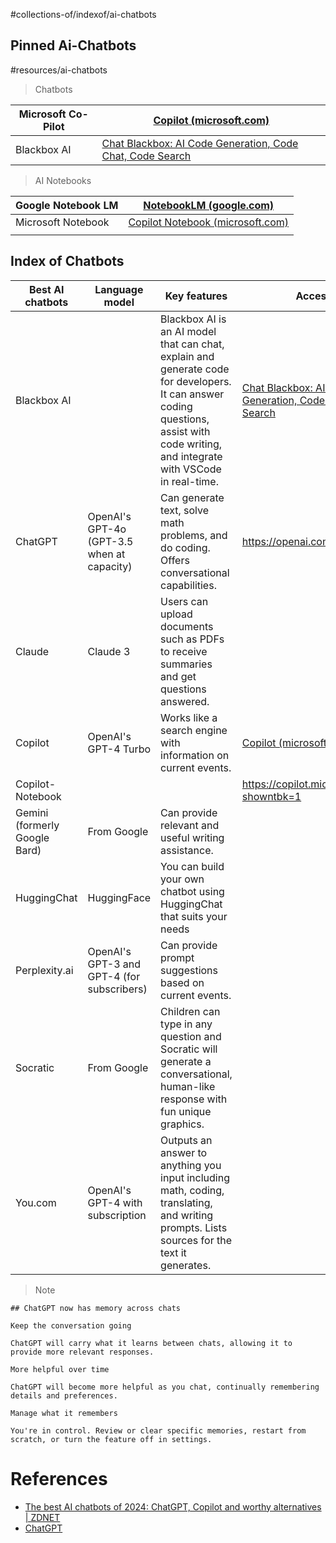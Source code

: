#collections-of/indexof/ai-chatbots

## Pinned Ai-Chatbots
#resources/ai-chatbots

> Chatbots 


| Microsoft Co-Pilot | [Copilot (microsoft.com)](https://copilot.microsoft.com/)                             |
| ------------------ | ------------------------------------------------------------------------------------- |
| Blackbox AI        | [Chat Blackbox: AI Code Generation, Code Chat, Code Search](https://www.blackbox.ai/) |
> AI Notebooks

| Google Notebook LM | [NotebookLM (google.com)](https://notebooklm.google.com/)                     |
| ------------------ | ----------------------------------------------------------------------------- |
| Microsoft Notebook | [Copilot Notebook (microsoft.com)](https://copilot.microsoft.com/?showntbk=1) |
|                    |                                                                               |






## Index of Chatbots

| Best AI chatbots              | Language model                             | Key features                                                                                                                                                                          | Access AI                                                                             |
| ----------------------------- | ------------------------------------------ | ------------------------------------------------------------------------------------------------------------------------------------------------------------------------------------- | ------------------------------------------------------------------------------------- |
| Blackbox AI                   |                                            | Blackbox AI is an AI model that can chat, explain and generate code for developers. It can answer coding questions, assist with code writing, and integrate with VSCode in real-time. | [Chat Blackbox: AI Code Generation, Code Chat, Code Search](https://www.blackbox.ai/) |
| ChatGPT                       | OpenAI's GPT-4o (GPT-3.5 when at capacity) | Can generate text, solve math problems, and do coding. Offers conversational capabilities.                                                                                            | https://openai.com/blog/chatgpt/                                                      |
| Claude                        | Claude 3                                   | Users can upload documents such as PDFs to receive summaries and get questions answered.                                                                                              |                                                                                       |
| Copilot                       | OpenAI's GPT-4 Turbo                       | Works like a search engine with information on current events.                                                                                                                        | [Copilot (microsoft.com)](https://copilot.microsoft.com/)                             |
| Copilot-Notebook              |                                            |                                                                                                                                                                                       | https://copilot.microsoft.com/?showntbk=1                                             |
| Gemini (formerly Google Bard) | From Google                                | Can provide relevant and useful writing assistance.                                                                                                                                   |                                                                                       |
| HuggingChat                   | HuggingFace                                | You can build your own chatbot using HuggingChat that suits your needs                                                                                                                |                                                                                       |
| Perplexity.ai                 | OpenAI's GPT-3 and GPT-4 (for subscribers) | Can provide prompt suggestions based on current events.                                                                                                                               |                                                                                       |
| Socratic                      | From Google                                | Children can type in any question and Socratic will generate a conversational, human-like response with fun unique graphics.                                                          |                                                                                       |
| You.com                       | OpenAI's GPT-4 with subscription           | Outputs an answer to anything you input including math, coding, translating, and writing prompts. Lists sources for the text it generates.                                            |                                                                                       |


> Note 
```
## ChatGPT now has memory across chats

Keep the conversation going

ChatGPT will carry what it learns between chats, allowing it to provide more relevant responses.

More helpful over time

ChatGPT will become more helpful as you chat, continually remembering details and preferences.

Manage what it remembers

You're in control. Review or clear specific memories, restart from scratch, or turn the feature off in settings.
```

# References
- [The best AI chatbots of 2024: ChatGPT, Copilot and worthy alternatives | ZDNET](https://www.zdnet.com/article/best-ai-chatbot/)
- [ChatGPT](https://chatgpt.com/)
